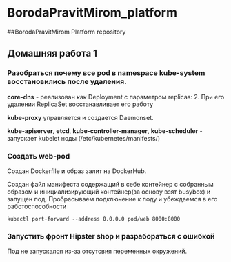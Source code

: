 # BorodaPravitMirom_platform
##BorodaPravitMirom Platform repository

## Домашняя работа 1
### Разобраться почему все pod в namespace kube-system восстановились после удаления.

**core-dns** - реализован как Deployment с параметром replicas: 2. При его удалении ReplicaSet восстанавливает его работу

**kube-proxy** управляется и создается Daemonset.

**kube-apiserver**, **etcd**, **kube-controller-manager**, **kube-scheduler** - запускает kubelet ноды (/etc/kubernetes/manifests/)

### Создать web-pod
Создан Dockerfile и образ залит на DockerHub. 

Создан файл манифеста содержащий в себе контейнер с собранным образом и инициализирующий контейнер(за основу взят busybox) и запущен под. Пробрасываем подключение к поду и убеждаемся в его работоспособности
```
kubectl port-forward --address 0.0.0.0 pod/web 8000:8000
```

### Запустить фронт Hipster shop и разрабораться с ошибкой
Под не запускался из-за отсутсвия переменных окружений.

